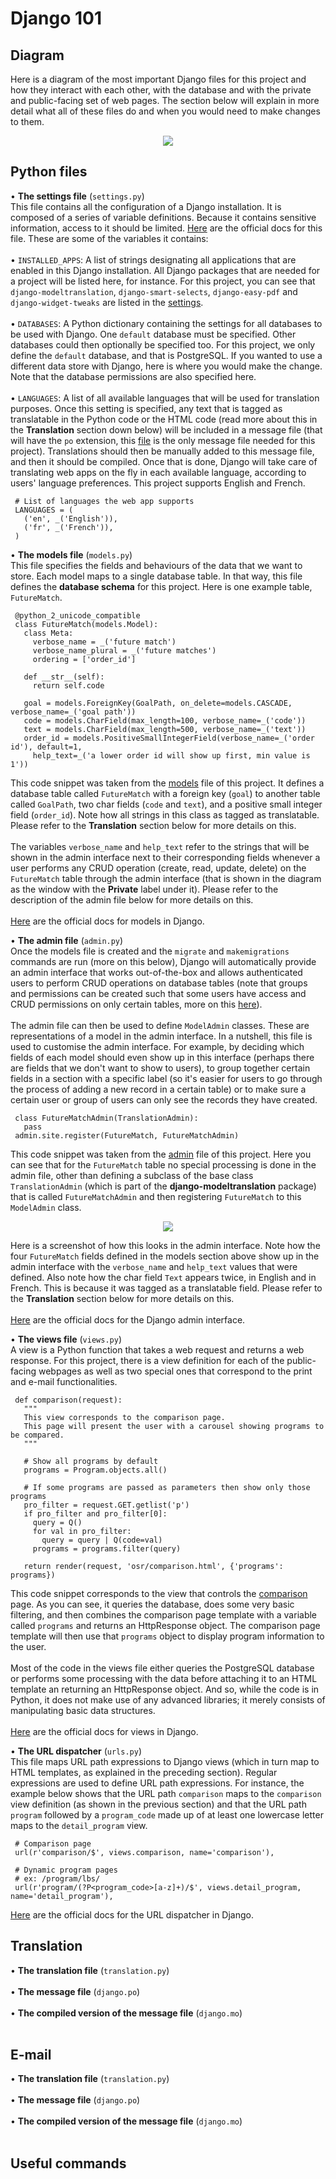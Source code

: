 Django 101
======
## Diagram ##
Here is a diagram of the most important Django files for this project and how they interact with each other, with the database and with the private and public-facing set of web pages. The section below will explain in more detail what all of these files do and when you would need to make changes to them.
<p align="center">
<img src="https://github.com/mendomania/adult-ed-platform/blob/master/django101.png" align="center">
</p>

## Python files ##
• <b>The settings file</b> (`settings.py`)<br />
This file contains all the configuration of a Django installation. It is composed of a series of variable definitions. Because it contains sensitive information, access to it should be limited. [Here](https://docs.djangoproject.com/en/2.1/topics/settings/) are the official docs for this file. These are some of the variables it contains:<br /><br />
• `INSTALLED_APPS`: A list of strings designating all applications that are enabled in this Django installation. All Django packages that are needed for a project will be listed here, for instance. For this project, you can see that `django-modeltranslation`, `django-smart-selects`, `django-easy-pdf` and `django-widget-tweaks` are listed in the [settings](https://github.com/mendomania/adult-ed-platform/blob/master/app/settings.py).<br /><br />
• `DATABASES`: A Python dictionary containing the settings for all databases to be used with Django. One `default` database must be specified. Other databases could then optionally be specified too. For this project, we only define the `default` database, and that is PostgreSQL. If you wanted to use a different data store with Django, here is where you would make the change. Note that the database permissions are also specified here.<br /><br />
• `LANGUAGES`: A list of all available languages that will be used for translation purposes. Once this setting is specified, any text that is tagged as translatable in the Python code or the HTML code (read more about this in the <b>Translation</b> section down below) will be included in a message file (that will have the `po` extension, this [file](https://github.com/mendomania/adult-ed-platform/blob/master/locale/fr/LC_MESSAGES/django.po) is the only message file needed for this project). Translations should then be manually added to this message file, and then it should be compiled. Once that is done, Django will take care of translating web apps on the fly in each available language, according to users' language preferences. This project supports English and French.

     # List of languages the web app supports
     LANGUAGES = (
       ('en', _('English')),
       ('fr', _('French')),
     )

• <b>The models file</b> (`models.py`)<br />
This file specifies the fields and behaviours of the data that we want to store. Each model maps to a single database table. In that way, this file defines the <b>database schema</b> for this project. Here is one example table, `FutureMatch`.
     
     @python_2_unicode_compatible
     class FutureMatch(models.Model):
       class Meta:
         verbose_name = _('future match')
         verbose_name_plural = _('future matches')  
         ordering = ['order_id']

       def __str__(self):
         return self.code 
    
       goal = models.ForeignKey(GoalPath, on_delete=models.CASCADE, verbose_name=_('goal path'))
       code = models.CharField(max_length=100, verbose_name=_('code'))
       text = models.CharField(max_length=500, verbose_name=_('text'))
       order_id = models.PositiveSmallIntegerField(verbose_name=_('order id'), default=1, 
         help_text=_('a lower order id will show up first, min value is 1'))    

This code snippet was taken from the [models](https://github.com/mendomania/adult-ed-platform/blob/master/osr/models.py) file of this project. It defines a database table called `FutureMatch` with a foreign key (`goal`) to another table called `GoalPath`, two char fields (`code` and `text`), and a positive small integer field (`order_id`). Note how all strings in this class as tagged as translatable. Please refer to the <b>Translation</b> section below for more details on this.<br /><br /> 
The variables `verbose_name` and `help_text` refer to the strings that will be shown in the admin interface next to their corresponding  fields whenever a user performs any CRUD operation (create, read, update, delete) on the `FutureMatch` table through the admin interface (that is shown in the diagram as the window with the <b>Private</b> label under it). Please refer to the description of the admin file below for more details on this.<br /><br />
[Here](https://docs.djangoproject.com/en/2.1/topics/db/models/) are the official docs for models in Django.<br />

• <b>The admin file</b> (`admin.py`)<br />
Once the models file is created and the `migrate` and `makemigrations` commands are run (more on this below), Django will automatically provide an admin interface that works out-of-the-box and allows authenticated users to perform CRUD operations on database tables (note that groups and permissions can be created such that some users have access and CRUD permissions on only certain tables, more on this [here](https://docs.djangoproject.com/en/2.1/topics/auth/)).<br /><br />
The admin file can then be used to define `ModelAdmin` classes. These are representations of a model in the admin interface. In a nutshell, this file is used to customise the admin interface. For example, by deciding which fields of each model should even show up in this interface (perhaps there are fields that we don't want to show to users), to group together certain fields in a section with a specific label (so it's easier for users to go through the process of adding a new record in a certain table) or to make sure a certain user or group of users can only see the records they have created.

     class FutureMatchAdmin(TranslationAdmin):
       pass
     admin.site.register(FutureMatch, FutureMatchAdmin)  

This code snippet was taken from the [admin](https://github.com/mendomania/adult-ed-platform/blob/master/osr/admin.py) file of this project. Here you can see that for the `FutureMatch` table no special processing is done in the admin file, other than defining a subclass of the base class `TranslationAdmin` (which is part of the <b>django-modeltranslation</b> package) that is called `FutureMatchAdmin` and then registering `FutureMatch` to this `ModelAdmin` class.
<p align="center">
<img src="https://github.com/mendomania/adult-ed-platform/blob/master/example_admin.png" align="center">
</p>

Here is a screenshot of how this looks in the admin interface. Note how the four `FutureMatch` fields defined in the models section above show up in the admin interface with the `verbose_name` and `help_text` values that were defined. Also note how the char field `Text` appears twice, in English and in French. This is because it was tagged as a translatable field. Please refer to the <b>Translation</b> section below for more details on this.<br /><br />
[Here](https://docs.djangoproject.com/en/2.1/ref/contrib/admin/) are the official docs for the Django admin interface.<br />

• <b>The views file</b> (`views.py`)<br />
A view is a Python function that takes a web request and returns a web response. For this project, there is a view definition for each of the public-facing webpages as well as two special ones that correspond to the print and e-mail functionalities. 
     
     def comparison(request):
       """ 
       This view corresponds to the comparison page.
       This page will present the user with a carousel showing programs to be compared.
       """

       # Show all programs by default
       programs = Program.objects.all()

       # If some programs are passed as parameters then show only those programs
       pro_filter = request.GET.getlist('p')
       if pro_filter and pro_filter[0]:
         query = Q()
         for val in pro_filter:
           query = query | Q(code=val)
         programs = programs.filter(query)  

       return render(request, 'osr/comparison.html', {'programs': programs})

This code snippet corresponds to the view that controls the [comparison](https://github.com/mendomania/adult-ed-platform/blob/master/osr/templates/osr/comparison.html) page. As you can see, it queries the database, does some very basic filtering, and then combines the comparison page template with a variable called `programs` and returns an HttpResponse object. The comparison page template will then use that `programs` object to display program information to the user.<br /><br />
Most of the code in the views file either queries the PostgreSQL database or performs some processing with the data before attaching it to an HTML template an returning an HttpResponse object. And so, while the code is in Python, it does not make use of any advanced libraries; it merely consists of manipulating basic data structures.<br /><br />
[Here](https://docs.djangoproject.com/en/2.1/topics/http/views/) are the official docs for views in Django.<br />

• <b>The URL dispatcher</b> (`urls.py`)<br />
This file maps URL path expressions to Django views (which in turn map to HTML templates, as explained in the preceding section). Regular expressions are used to define URL path expressions. For instance, the example below shows that the URL path `comparison` maps to the `comparison` view definition (as shown in the previous section) and that the URL path `program` followed by a `program_code` made up of at least one lowercase letter maps to the `detail_program` view.

     # Comparison page
     url(r'comparison/$', views.comparison, name='comparison'),
     
     # Dynamic program pages
     # ex: /program/lbs/
     url(r'program/(?P<program_code>[a-z]+)/$', views.detail_program, name='detail_program'),     

[Here](https://docs.djangoproject.com/en/2.1/topics/http/urls/) are the official docs for the URL dispatcher in Django.<br />


## Translation ##
• <b>The translation file</b> (`translation.py`)<br /><br />
• <b>The message file</b> (`django.po`)<br /><br />
• <b>The compiled version of the message file</b> (`django.mo`)<br /><br />

## E-mail ##
• <b>The translation file</b> (`translation.py`)<br /><br />
• <b>The message file</b> (`django.po`)<br /><br />
• <b>The compiled version of the message file</b> (`django.mo`)<br /><br />

## Useful commands ##
